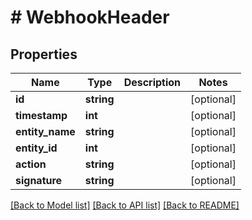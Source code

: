 # # WebhookHeader

## Properties

Name | Type | Description | Notes
------------ | ------------- | ------------- | -------------
**id** | **string** |  | [optional]
**timestamp** | **int** |  | [optional]
**entity_name** | **string** |  | [optional]
**entity_id** | **int** |  | [optional]
**action** | **string** |  | [optional]
**signature** | **string** |  | [optional]

[[Back to Model list]](../../README.md#models) [[Back to API list]](../../README.md#endpoints) [[Back to README]](../../README.md)
